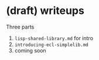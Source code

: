 # (draft) writeups

Three parts

1. `lisp-shared-library.md` for intro
2. `introducing-ecl-simplelib.md`
3. coming soon
